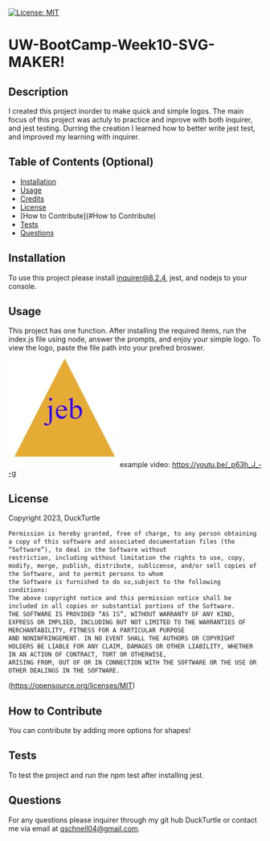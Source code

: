  [![License: MIT](https://img.shields.io/badge/License-MIT-yellow.svg)](https://opensource.org/licenses/MIT)
# UW-BootCamp-Week10-SVG-MAKER!

## Description

I created this project inorder to make quick and simple logos. The main focus of this project was actuly to practice and inprove with both inquirer, and jest testing. Durring the creation I learned how to better write jest test, and improved my learning with inquirer.

## Table of Contents (Optional)

- [Installation](#installation)
- [Usage](#usage)
- [Credits](#credits)
- [License](#license)
- [How to Contribute](#How to Contribute)
- [Tests](#Tests)
- [Questions](#Questions)

## Installation

To use this project please install inquirer@8.2.4, jest, and nodejs to your console.

## Usage

This project has one function. After installing the required items, run the index.js file using node, answer the prompts, and enjoy your simple logo. To view the logo, paste the file path into your prefred broswer.

![example logo.](./assets/images/svg.JPG)
 example video: https://youtu.be/_p63h_J_--g 
## License

Copyright 2023, DuckTurtle

    Permission is hereby granted, free of charge, to any person obtaining a copy of this software and associated documentation files (the “Software”), to deal in the Software without 
    restriction, including without limitation the rights to use, copy, modify, merge, publish, distribute, sublicense, and/or sell copies of the Software, and to permit persons to whom 
    the Software is furnished to do so,subject to the following conditions:
    The above copyright notice and this permission notice shall be included in all copies or substantial portions of the Software.
    THE SOFTWARE IS PROVIDED “AS IS”, WITHOUT WARRANTY OF ANY KIND, EXPRESS OR IMPLIED, INCLUDING BUT NOT LIMITED TO THE WARRANTIES OF MERCHANTABILITY, FITNESS FOR A PARTICULAR PURPOSE 
    AND NONINFRINGEMENT. IN NO EVENT SHALL THE AUTHORS OR COPYRIGHT HOLDERS BE LIABLE FOR ANY CLAIM, DAMAGES OR OTHER LIABILITY, WHETHER IN AN ACTION OF CONTRACT, TORT OR OTHERWISE, 
    ARISING FROM, OUT OF OR IN CONNECTION WITH THE SOFTWARE OR THE USE OR OTHER DEALINGS IN THE SOFTWARE.
(https://opensource.org/licenses/MIT)

## How to Contribute

You can contribute by adding more options for shapes!

## Tests

To test the project and run the npm test after installing jest.

## Questions

For any questions please inquirer through my git hub DuckTurtle or contact me via email at qschnell04@gmail.com.
